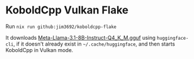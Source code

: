 # KoboldCpp Vulkan Flake

Run `nix run github:jim3692/koboldcpp-flake`

It downloads [Meta-Llama-3.1-8B-Instruct-Q4_K_M.gguf](https://huggingface.co/lmstudio-community/Meta-Llama-3.1-8B-Instruct-GGUF) using `huggingface-cli`, if it doesn't already exist in `~/.cache/huggingface`, and then starts KoboldCpp in Vulkan mode.
